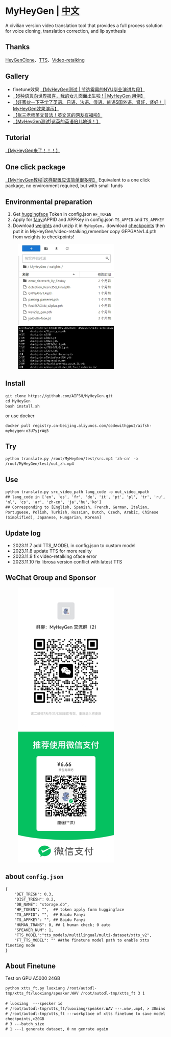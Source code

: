 # MyHeyGen | [中文](./README.md)
A civilian version video translation tool that provides a full process solution for voice cloning, translation correction, and lip synthesis
## Thanks
[HeyGenClone](https://github.com/BrasD99/HeyGenClone.git)、[TTS](https://github.com/coqui-ai/tts)、[Video-retalking](https://github.com/OpenTalker/video-retalking)
## Gallery
- finetune效果 [【MyHeyGen测试 | 节选霉霉的NYU毕业演讲片段】]( https://www.bilibili.com/video/BV1vc411X7EA/?share_source=copy_web&vd_source=453c36b4abef37acd389d4c01b149023)
- [【6种语言向世界报喜，我的女儿面面出生啦 ! | MyHeyGen 用例】]( https://www.bilibili.com/video/BV1eC4y1E7qc/?share_source=copy_web&vd_source=453c36b4abef37acd389d4c01b149023)
- [【好家伙一下子学了英语、日语、法语、俄语、韩语5国外语，肾好，肾好！ | MyHeyGen效果演示】](https://www.bilibili.com/video/BV1wC4y1E78h/?share_source=copy_web&vd_source=453c36b4abef37acd389d4c01b149023)
- [【张三老师英文普法！英文区的网友有福啦】](https://www.bilibili.com/video/BV1XN41137Bv/?share_source=copy_web&vd_source=453c36b4abef37acd389d4c01b149023)
- [【MyHeyGen测试|这英的英语倍儿地道！】](https://www.bilibili.com/video/BV1vN4y1D7mo/?share_source=copy_web&vd_source=453c36b4abef37acd389d4c01b149023)
## Tutorial
[【MyHeyGen来了！！！】]( https://www.bilibili.com/video/BV14C4y1J7dY/?share_source=copy_web&vd_source=453c36b4abef37acd389d4c01b149023)

## One click package 
[【MyHeyGen教程|这样配置应该简单很多吧】](https://www.bilibili.com/video/BV1cN4y1D73X/?share_source=copy_web&vd_source=453c36b4abef37acd389d4c01b149023)
Equivalent to a one click package, no environment required, but with small funds

## Environmental preparation
1. Get [huggingface](https://huggingface.co/) Token in config.json `HF_TOKEN`
2. Apply for [fanyi](https://fanyi-api.baidu.com/?fr=pcHeader)APPID and APPKey in config.json `TS_APPID` and `TS_APPKEY`
3. Download [weights](https://drive.google.com/file/d/1dYy24q_67TmVuv_PbChe2t1zpNYJci1J/view?usp=sharing) and unzip it in `MyHeyGen`，download [checkpoints](https://drive.google.com/drive/folders/18rhjMpxK8LVVxf7PI6XwOidt8Vouv_H0?usp=share_link) then put it in MyHeyGen/video-retalking,remenber copy GFPGANv1.4.pth from weights to checkpoints!

<div>
  <figure>
  <img alt='weights path' src="./img/weights.png?raw=true" width="300px"/>
  <img alt='checkpoints path' src="./img/checkpoints.png?raw=true" width="300px"/>
  <figure>
</div>


## Install
```
git clone https://github.com/AIFSH/MyHeyGen.git
cd MyHeyGen
bash install.sh
```
or use docker
```
docker pull registry.cn-beijing.aliyuncs.com/codewithgpu2/aifsh-myheygen:o3U7yjrWg5
```
## Try
```
python translate.py /root/MyHeyGen/test/src.mp4 'zh-cn' -o /root/MyHeyGen/test/out_zh.mp4
```
## Use
```
python translate.py src_video_path lang_code -o out_video_opath
## lang_code in ['en', 'es', 'fr', 'de', 'it', 'pt', 'pl', 'tr', 'ru', 'nl', 'cs', 'ar', 'zh-cn', 'ja','hu','ko']
## Corresponding to [English, Spanish, French, German, Italian, Portuguese, Polish, Turkish, Russian, Dutch, Czech, Arabic, Chinese (Simplified), Japanese, Hungarian, Korean]
```
## Update log
- 2023.11.7  add TTS_MODEL in config.json to custom model
- 2023.11.8 update TTS for more reality
- 2023.11.9 fix video-retalking oface error
- 2023.11.10 fix librosa version conflict with latest TTS

## WeChat Group and Sponsor 
<div>
  <figure>
  <img alt='WeChat Group' src="./img/chat.jpg?raw=true" width="300px"/>
  <img alt='Sponsor' src="./img/ludan.jpg?raw=true" width="300px"/>
  <figure>
</div>


## about `config.json`
```
{
    "DET_TRESH": 0.3, 
    "DIST_TRESH": 0.2,
    "DB_NAME": "storage.db",
    "HF_TOKEN": "",  ## token apply form huggingface
    "TS_APPID": "",  ## Baidu Fanyi 
    "TS_APPKEY": "", ## Baidu Fanyi 
    "HUMAN_TRANS": 0, ## 1 human check; 0 auto
    "SPEAKER_NUM": 1, 
    "TTS_MODEL":"tts_models/multilingual/multi-dataset/xtts_v2",
    "FT_TTS_MODEL": "" ##the finetune model path to enable xtts fineting mode
}
```
## About  Finetune
Test on GPU A5000 24GB
```
python xtts_ft.py luoxiang /root/autodl-tmp/xtts_ft/luoxiang/speaker.WAV /root/autodl-tmp/xtts_ft 3 1

# luoxiang  ---specker id
# /root/autodl-tmp/xtts_ft/luoxiang/speaker.WAV ---.wav,.mp4, > 30mins
# /root/autodl-tmp/xtts_ft ---workplace of xtts finetune to save model checkpoints,>20GB
# 3 ---batch_size
# 1 ---1 generate dataset, 0 no genrate again
```